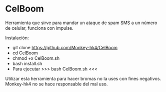 # CelBoom
Herramienta que sirve para mandar un ataque de spam SMS a un número de celular, funciona con impulse.

Instalación:
- git clone https://github.com/Monkey-hk4/CelBoom
- cd CelBoom
- chmod +x CelBoom.sh
- bash install.sh
- Para ejecutar  >>> bash CelBoom.sh <<<

Utilizar esta herramienta para hacer bromas no la uses con fines negativos.
Monkey-hk4 no se hace responsable del mal uso.
